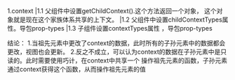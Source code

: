 1.context
    |1.1 父组件中设置getChildContext().这个方法返回一个对象，
    这个对象就是现在这个家族体系共享的上下文。
    |1.2 父组件中设置childContextTypes属性。导包prop-types
    |1.3 子组件设置contextTypes属性 ，导包prop-types

结论：
    1.当祖先元素中更改了context的数据，此时所有的子孙元素中的数据都会更改，视图也会更新。
    2.反之不成立，可以认为context的数据在子孙元素中是只读的。此时需要使用巧计，在context中共享一个
    操作祖先元素的函数，子孙元素通过context获得这个函数，从而操作祖先元素的值